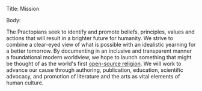 Title: Mission

Body:

The Practopians seek to identify and promote beliefs, principles, values and actions that will result in a brighter future for humanity. We strive to combine a clear-eyed view of what is possible with an idealistic yearning for a better tomorrow. By documenting in an inclusive and transparent manner a foundational modern worldview, we hope to launch something that might be thought of as the world's first <a target="ref" href="https://github.com/hbowie/practopians">open-source religion</a>. We will work to advance our cause through authoring, publication, education, scientific advocacy, and promotion of literature and the arts as vital elements of human culture.
